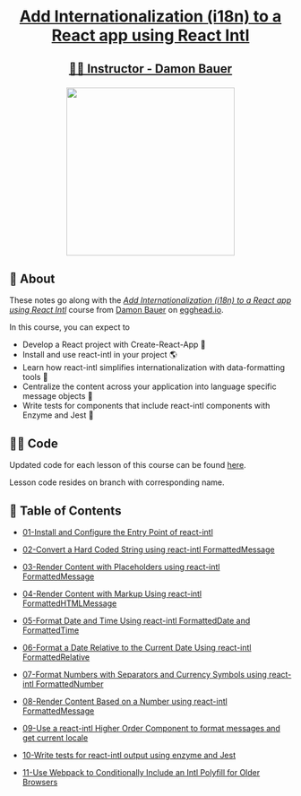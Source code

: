 <h1><p align="center"><a href="https://egghead.io/courses/add-internationalization-i18n-to-a-react-app-using-react-intl">Add Internationalization (i18n) to a React app using React Intl</a></p></h1>

<h2><p align="center"><a href="https://egghead.io/instructors/damon-bauer"> 👨‍🏫 Instructor - Damon Bauer</a></p></h2>

<p align="center"><img src="https://d2eip9sf3oo6c2.cloudfront.net/series/square_covers/000/000/124/full/EGH_React_i18n.png" width="300"/></p>

## 🌟 About 
These notes go along with the *[Add Internationalization (i18n) to a React app using React Intl](https://egghead.io/courses/add-internationalization-i18n-to-a-react-app-using-react-intl)* course from [Damon Bauer](https://egghead.io/instructors/damon-bauer) on [egghead.io](http://egghead.io/).

In this course, you can expect to
- Develop a React project with Create-React-App 🔨
- Install and use react-intl in your project 🌎
- Learn how react-intl simplifies internationalization with data-formatting tools 📝
- Centralize the content across your application into language specific message objects 💬
- Write tests for components that include react-intl components with Enzyme and Jest 🧪

## 👩‍💻 Code
Updated code for each lesson of this course can be found [here](https://github.com/ParkerGits/add-internationalization-to-react-app-using-react-intl-course-code).

Lesson code resides on branch with corresponding name.

## 📖 Table of Contents

- [01-Install and Configure the Entry Point of react-intl](notes/01-install-and-configure-the-entry-point-of-react-intl.md)

- [02-Convert a Hard Coded String using react-intl FormattedMessage](notes/02-convert-a-hard-coded-string-using-react-intl-formatted-message.md)

- [03-Render Content with Placeholders using react-intl FormattedMessage](notes/03-render-content-with-placeholders-using-react-intl-formatted-message.md)

- [04-Render Content with Markup Using react-intl FormattedHTMLMessage](notes/04-render-content-with-markup-using-react-intl-formatted-html-message.md)

- [05-Format Date and Time Using react-intl FormattedDate and FormattedTime](notes/05-format-date-and-time-using-react-intl-formatted-date-and-formatted-time.md)

- [06-Format a Date Relative to the Current Date Using react-intl FormattedRelative](notes/06-format-a-date-relative-to-the-current-date-using-react-intl-formatted-relative.md)

- [07-Format Numbers with Separators and Currency Symbols using react-intl FormattedNumber](notes/07-format-numbers-with-separators-and-currency-symbols-using-react-intl-formatted-number.md)

- [08-Render Content Based on a Number using react-intl FormattedMessage](notes/08-render-content-based-on-a-number-using-react-intl-formatted-message.md)

- [09-Use a react-intl Higher Order Component to format messages and get current locale](notes/09-use-a-react-intl-higher-order-component-to-format-messages-and-get-current-locale.md)

- [10-Write tests for react-intl output using enzyme and Jest](notes/10-write-tests-for-react-intl-output-using-enzyme-and-jest.md)

- [11-Use Webpack to Conditionally Include an Intl Polyfill for Older Browsers](notes/11-use-webpack-to-conditionally-include-an-intl-polyfill-for-older-browsers.md)

